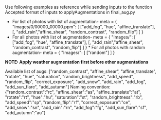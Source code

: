Use following examples as reference while sending inputs to the function
Accepted format of inputs to applyAugmentations in final_aug.py
  * For list of photos with list of augmentation-
    meta = {
        "Images/0/00000_00000.ppm": [
            ["add_fog", "hue", "affine_translate"],
            [, "add_rain","affine_shear", "random_contrast", "random_flip"]
        ]
    }
   * For all photos with list of augmentation-
    meta = {
        "Images/": [
            ["add_fog", "hue", "affine_translate"],
            [, "add_rain","affine_shear", "random_contrast", "random_flip"]
        ]
    }
    * For all photos with random augmentation-
    meta = {
        "Images/": [
            ["random"]
        ]
    }
    
**NOTE: Apply weather augmentation first before other augmentations**

Available list of augs: ["random_contrast", "affine_shear", "affine_translate", "rotate", "hue",
                 "saturation", "random_brightness", "add_speed", "random_flip",
                 "correct_exposure", "add_snow", "add_rain", "add_fog", 
                 "add_sun_flare", "add_autumn"]
Naming convention: {"random_contrast":"rc", "affine_shear":"as", "affine_translate":"at",
                       "rotate":"rt", "hue":"hu", "saturation":"st", "random_brightness":"rb",
                       "add_speed":"sp", "random_flip":"rf", "correct_exposure":"ce",
                       "add_snow":"sn", "add_rain":"rn", "add_fog":"fg", "add_sun_flare":"sf",
                       "add_autumn":"au"}
